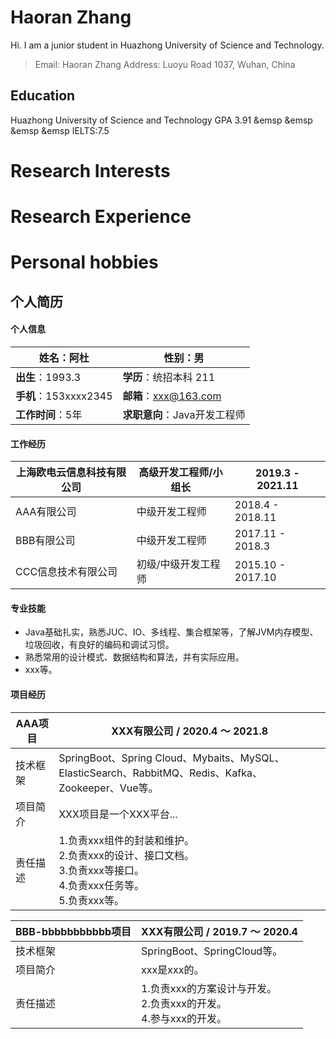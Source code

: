 # Haoran Zhang
Hi. I am a junior student in Huazhong University of Science and Technology.
> Email: Haoran Zhang
> Address: Luoyu Road 1037, Wuhan, China

## Education
Huazhong University of Science and Technology
GPA 3.91 &emsp &emsp &emsp &emsp IELTS:7.5
# Research Interests

# Research Experience

# Personal hobbies

## 个人简历

#### 个人信息

| **姓名**：阿杜        | **性别**：男                 |
| --------------------- | ---------------------------- |
| **出生**：1993.3      | **学历**：统招本科 211       |
| **手机**：153xxxx2345 | **邮箱**：xxx@163.com        |
| **工作时间**：5年     | **求职意向**：Java开发工程师 |

#### 工作经历

| 上海欧电云信息科技有限公司         | 高级开发工程师/小组长 | 2019.3 - 2021.11  |
| -------------------------------- | ----------------------- | ----------------- |
| AAA有限公司 | 中级开发工程师        | 2018.4 - 2018.11  |
| BBB有限公司 | 中级开发工程师        | 2017.11 - 2018.3  |
| CCC信息技术有限公司      | 初级/中级开发工程师   | 2015.10 - 2017.10 |

#### 专业技能

- Java基础扎实，熟悉JUC、IO、多线程、集合框架等，了解JVM内存模型、垃圾回收，有良好的编码和调试习惯。
- 熟悉常用的设计模式、数据结构和算法，并有实际应用。
- xxx等。

#### 项目经历


| AAA项目 | XXX有限公司 / 2020.4 ～ 2021.8                               |
| ---------- | ------------------------------------------------------------ |
| 技术框架   | SpringBoot、Spring Cloud、Mybaits、MySQL、ElasticSearch、RabbitMQ、Redis、Kafka、<br />Zookeeper、Vue等。 |
| 项目简介   | XXX项目是一个XXX平台... |
| 责任描述   | 1.负责xxx组件的封装和维护。<br/>2.负责xxx的设计、接口文档。<br/>3.负责xxx等接口。<br/>4.负责xxx任务等。<br/>5.负责xxx等。 |

| BBB-bbbbbbbbbbb项目 | XXX有限公司 / 2019.7 ～ 2020.4                |
| -------------------------- | ------------------------------------------------------------ |
| 技术框架                   | SpringBoot、SpringCloud等。 |
| 项目简介                   | xxx是xxx的。 |
| 责任描述                   | 1.负责xxx的方案设计与开发。<br/>2.负责xxx的开发。<br/>4.参与xxx的开发。 |

<style>
    /* “个人信息”和“工作经历” 第一行不加粗 */
    div figure:nth-of-type(1) table th,
    div figure:nth-of-type(2) table th {
        font-weight: normal;
    }
    /* “项目经历”的表格宽度设定 */
    div figure:nth-of-type(3) table th:nth-of-type(1),
    div figure:nth-of-type(4) table th:nth-of-type(1),
    div figure:nth-of-type(5) table th:nth-of-type(1),
    div figure:nth-of-type(6) table th:nth-of-type(1) {
		width: 20% !important;
        font-size: 1.2em;
        color: black;
	}
    div figure:nth-of-type(3) table th:nth-of-type(2),
    div figure:nth-of-type(4) table th:nth-of-type(2),
    div figure:nth-of-type(5) table th:nth-of-type(2),
    div figure:nth-of-type(6) table th:nth-of-type(2) {
		width: 80% !important;
	}
    /* “个人简介”距离顶部调整 */
    #write h2:first-of-type {
		margin-top: 0em;
        color: black;
	}
</style>

